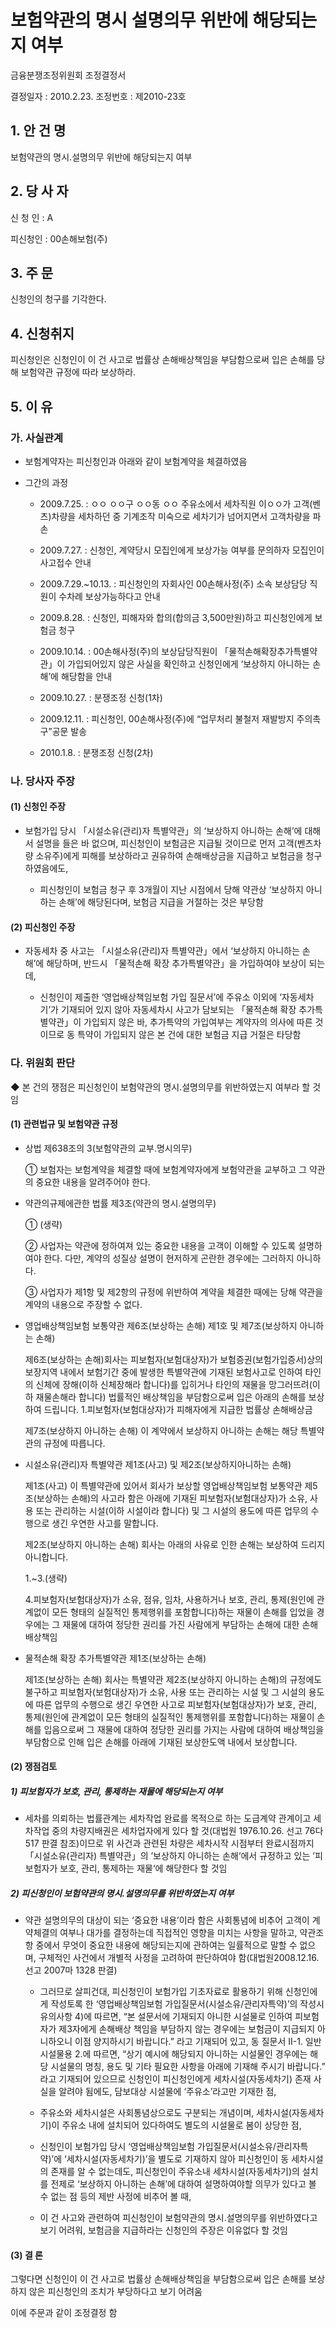 # 보험약관의 명시 설명의무 위반에 해당되는지 여부

금융분쟁조정위원회 
조정결정서 

결정일자 : 2010.2.23.
조정번호 : 제2010-23호

## 1. 안 건 명
보험약관의 명시․설명의무 위반에 해당되는지 여부

## 2. 당 사 자 

신 청 인  :  A

피신청인  :  00손해보험(주)
              
## 3. 주    문

신청인의 청구를 기각한다. 


## 4. 신청취지 
피신청인은 신청인이 이 건 사고로 법률상 손해배상책임을 부담함으로써 입은 손해를 당해 보험약관 규정에 따라 보상하라.

## 5. 이   유 

### 가. 사실관계
 
* 보험계약자는 피신청인과 아래와 같이 보험계약을 체결하였음



<!--
구 분
계약자/피보험자
보험기간
보험가입금액
특약가입 내용
영업배상책임보험
ㅇㅇ 주유소
‘09.4.7.
~‘10.4.7.
1,000만원
시설소유(관리)자 특별약관
-->


* 그간의 과정

  * 2009.7.25. : ㅇㅇ ㅇㅇ구 ㅇㅇ동 ㅇㅇ 주유소에서 세차직원 이ㅇㅇ가 고객(벤츠)차량을 세차하던 중 기계조작 미숙으로 세차기가 넘어지면서 고객차량을 파손

  * 2009.7.27. : 신청인, 계약당시 모집인에게 보상가능 여부를 문의하자 모집인이 사고접수 안내

  * 2009.7.29.~10.13. : 피신청인의 자회사인 00손해사정(주) 소속 보상담당 직원이 수차례 보상가능하다고 안내

  * 2009.8.28. : 신청인, 피해자와 합의(합의금 3,500만원)하고 피신청인에게 보험금 청구

  * 2009.10.14. : 00손해사정(주)의 보상담당직원이 「물적손해확장추가특별약관」이 가입되어있지 않은 사실을 확인하고 신청인에게 ‘보상하지 아니하는 손해’에 해당함을 안내

  * 2009.10.27. : 분쟁조정 신청(1차)

  * 2009.12.11. : 피신청인, 00손해사정(주)에 “업무처리 불철저 재발방지 주의촉구”공문 발송

  * 2010.1.8. : 분쟁조정 신청(2차)

### 나. 당사자 주장 

#### (1) 신청인 주장 

* 보험가입 당시 「시설소유(관리)자 특별약관」의 ‘보상하지 아니하는 손해’에 대해서 설명을 들은 바 없으며, 피신청인이 보험금은 지급될 것이므로 먼저 고객(벤츠차량 소유주)에게 피해를 보상하라고 권유하여 손해배상금을 지급하고 보험금을 청구하였음에도, 

  * 피신청인이 보험금 청구 후 3개월이 지난 시점에서 당해 약관상 ‘보상하지 아니하는 손해’에 해당된다며, 보험금 지급을 거절하는 것은 부당함

#### (2) 피신청인 주장 

 * 자동세차 중 사고는 「시설소유(관리)자 특별약관」에서 ‘보상하지 아니하는 손해’에 해당하며, 반드시 「물적손해 확장 추가특별약관」을 가입하여야 보상이 되는데, 
  
   * 신청인이 제출한 ‘영업배상책임보험 가입 질문서’에 주유소 이외에 ‘자동세차기’가 기재되어 있지 않아 자동세차시 사고가 담보되는 「물적손해 확장 추가특별약관」이 가입되지 않은 바, 추가특약의 가입여부는 계약자의 의사에 따른 것이므로 동 특약이 가입되지 않은 본 건에 대한 보험금 지급 거절은 타당함

  
### 다. 위원회 판단

◆ 본 건의 쟁점은 피신청인이 보험약관의 명시․설명의무를 위반하였는지 여부라 할 것임

#### (1) 관련법규 및 보험약관 규정

* 상법 제638조의 3(보험약관의 교부․명시의무)
 
  ① 보험자는 보험계약을 체결할 때에 보험계약자에게 보험약관을 교부하고 그 약관의 중요한 내용을 알려주어야 한다.

* 약관의규제에관한 법률 제3조(약관의 명시․설명의무)

  ① (생략)

  ② 사업자는 약관에 정하여져 있는 중요한 내용을 고객이 이해할 수 있도록 설명하여야 한다. 다만, 계약의 성질상 설명이 현저하게 곤란한 경우에는 그러하지 아니하다.
  
  ③ 사업자가 제1항 및 제2항의 규정에 위반하여 계약을 체결한 때에는 당해 약관을 계약의 내용으로 주장할 수 없다.
 
* 영업배상책임보험 보통약관 제6조(보상하는 손해) 제1호 및 제7조(보상하지 아니하는 손해)

  제6조(보상하는 손해)회사는 피보험자(보험대상자)가 보험증권(보험가입증서)상의 보장지역 내에서 보험기간 중에 발생한 특별약관에 기재된 보험사고로 인하여 타인의 신체에 장해(이하 신체장해라 합니다)를 입히거나 타인의 재물을 망그러뜨려(이하 재물손해라 합니다) 법률적인 배상책임을 부담함으로써 입은 아래의 손해를 보상하여 드립니다. 
  1.피보험자(보험대상자)가 피해자에게 지급한 법률상 손해배상금

  제7조(보상하지 아니하는 손해) 이 계약에서 보상하지 아니하는 손해는 해당 특별약관의 규정에 따릅니다.
 
 * 시설소유(관리)자 특별약관 제1조(사고) 및 제2조(보상하지아니하는 손해)

    제1조(사고) 이 특별약관에 있어서 회사가 보상할 영업배상책임보험 보통약관 제5조(보상하는 손해)의 사고라 함은 아래에 기재된 피보험자(보험대상자)가 소유, 사용 또는 관리하는 시설(이하 시설이라 합니다) 및 그 시설의 용도에 따른 업무의 수행으로 생긴 우연한 사고를 말합니다.

    제2조(보상하지 아니하는 손해) 회사는 아래의 사유로 인한 손해는 보상하여 드리지 아니합니다.
   
    1.~3.(생략)
    
    4.피보험자(보험대상자)가 소유, 점유, 임차, 사용하거나 보호, 관리, 통제(원인에 관계없이 모든 형태의 실질적인 통제행위를 포함합니다)하는 재물이 손해를 입었을 경우에는 그 재물에 대하여 정당한 권리를 가진 사람에게 부담하는 손해에 대한 손해배상책임

 * 물적손해 확장 추가특별약관 제1조(보상하는 손해)
 
    제1조(보상하는 손해) 회사는 특별약관 제2조(보상하지 아니하는 손해)의 규정에도 불구하고 피보험자(보험대상자)가 소유, 사용 또는 관리하는 시설 및 그 시설의 용도에 따른 업무의 수행으로 생긴 우연한 사고로 피보험자(보험대상자)가 보호, 관리, 통제(원인에 관계없이 모든 형태의 실질적인 통제행위를 포함합니다)하는 재물이 손해를 입음으로써 그 재물에 대하여 정당한 권리를 가지는 사람에 대하여 배상책임을 부담함으로 인해 입은 손해를 아래에 기재된 보상한도액 내에서 보상합니다. 

#### (2) 쟁점검토  

##### 1) 피보험자가 보호, 관리, 통제하는 재물에 해당되는지 여부

* 세차를 의뢰하는 법률관계는 세차작업 완료를 목적으로 하는 도급계약 관계이고 세차작업 중의 차량지배권은 세차업자에게 있다 할 것(대법원 1976.10.26. 선고 76다517 판결 참조)이므로 위 사건과 관련된 차량은 세차시작 시점부터 완료시점까지 「시설소유(관리자) 특별약관」의 ’보상하지 아니하는 손해‘에서 규정하고 있는 ’피보험자가 보호, 관리, 통제하는 재물‘에 해당한다 할 것임

##### 2) 피신청인이 보험약관의 명시․설명의무를 위반하였는지 여부

* 약관 설명의무의 대상이 되는 ‘중요한 내용’이라 함은 사회통념에 비추어 고객이 계약체결의 여부나 대가를 결정하는데 직접적인 영향을 미치는 사항을 말하고, 약관조항 중에서 무엇이 중요한 내용에 해당되는지에 관하여는 일률적으로 말할 수 없으며, 구체적인 사건에서 개별적 사정을 고려하여 판단하여야 함(대법원2008.12.16. 선고 2007마 1328 판결) 

  * 그러므로 살피건대, 피신청인이 보험가입 기초자료로 활용하기 위해 신청인에게 작성토록 한 ‘영업배상책임보험 가입질문서(시설소유/관리자특약)’의 작성시 유의사항 4)에 따르면, “본 설문서에 기재되지 아니한 시설물로 인하여 피보험자가 제3자에게 손해배상 책임을 부담하지 않는 경우에는 보험금이 지급되지 아니하오니 이점 양지하시기 바랍니다.” 라고 기재되어 있고, 동 질문서 Ⅱ-1. 일반시설물용 2.에 따르면, “상기 예시에 해당되지 아니하는 시설물인 경우에는 해당 시설물의 명칭, 용도 및 기타 필요한 사항을 아래에 기재해 주시기 바랍니다.” 라고 기재되어 있으므로 신청인이 피신청인에게 세차시설(자동세차기) 존재 사실을 알려야 됨에도, 담보대상 시설물에 ‘주유소’라고만 기재한 점,  

  * 주유소와 세차시설은 사회통념상으로도 구분되는 개념이며, 세차시설(자동세차기)이 주유소 내에 설치되어 있다하여도 별도의 시설물로 봄이 상당한 점,

  * 신청인이 보험가입 당시 ‘영업배상책임보험 가입질문서(시설소유/관리자특약)’에 ‘세차시설(자동세차기)’을 별도로 기재하지 않아 피신청인이 동 세차시설의 존재를 알 수 없는데도, 피신청인이 주유소내 세차시설(자동세차기)의 설치를 전제로 ‘보상하지 아니하는 손해’에 대하여 설명하여야할 의무가 있다고 볼 수 없는 점 등의 제반 사정에 비추어 볼 때, 

  * 이 건 사고와 관련하여 피신청인이 보험약관의 명시․설명의무를 위반하였다고 보기 어려워, 보험금을 지급하라는 신청인의 주장은 이유없다 할 것임


#### (3) 결 론   

그렇다면 신청인이 이 건 사고로 법률상 손해배상책임을 부담함으로써 입은 손해를 보상하지 않은 피신청인의 조치가 부당하다고 보기 어려움

이에 주문과 같이 조정결정 함  